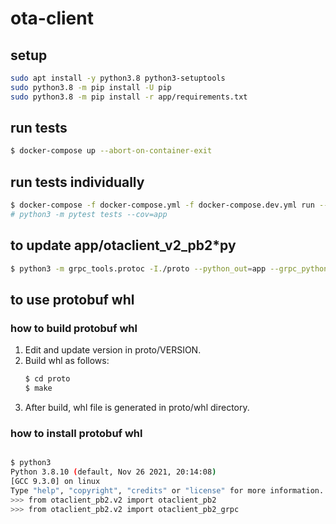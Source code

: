 # ota-client

## setup

```bash
sudo apt install -y python3.8 python3-setuptools
sudo python3.8 -m pip install -U pip
sudo python3.8 -m pip install -r app/requirements.txt
```

## run tests

```bash
$ docker-compose up --abort-on-container-exit
```

## run tests individually

```bash
$ docker-compose -f docker-compose.yml -f docker-compose.dev.yml run --rm client
# python3 -m pytest tests --cov=app
```

## to update app/otaclient_v2_pb2\*py

```bash
$ python3 -m grpc_tools.protoc -I./proto --python_out=app --grpc_python_out=app ./proto/otaclient_v2.proto
```

## to use protobuf whl
### how to build protobuf whl
1. Edit and update version in proto/VERSION.
2. Build whl as follows:
   ```bash
   $ cd proto
   $ make
   ```
3. After build, whl file is generated in proto/whl directory.

### how to install protobuf whl

```bash

```

```bash
$ python3
Python 3.8.10 (default, Nov 26 2021, 20:14:08)
[GCC 9.3.0] on linux
Type "help", "copyright", "credits" or "license" for more information.
>>> from otaclient_pb2.v2 import otaclient_pb2
>>> from otaclient_pb2.v2 import otaclient_pb2_grpc
```